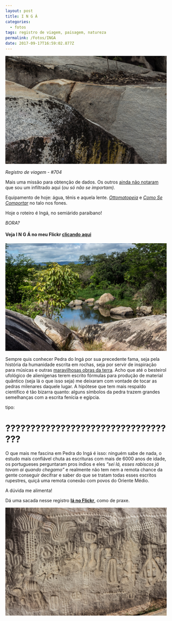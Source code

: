 ```yaml
---
layout: post
title: I N G Á
categories:
  - fotos
tags: registro de viagem, paisagem, natureza
permalink: /Fotos/INGA
date: 2017-09-17T16:59:02.877Z
---
```

![](/images/uploads/1_kuzoyusts_-fbxw6r3q5ma.jpeg)

*Registro de viagem - #704*

Mais uma missão para obtenção de dados. Os outros [ainda não notaram](/fotos/2017/08/13/rolê-religioso.html) que sou um infiltrado aqui (*ou só não se importam).*

Equipamento de hoje: água, tênis e aquela lente. *[Ottomatopeia](https://open.spotify.com/album/1IW7GlyYlpEgdcYUQj85pV)* e *[Como Se Comportar](https://open.spotify.com/album/1ks9ebD1FQugbsycCyXwne)* no talo nos fones.

Hoje o roteiro é Ingá, no semiárido paraibano!

*BORA?*

#### Veja I N G Á no meu Flickr [clicando aqui](https://flic.kr/s/aHsm7vLJcv)

![](/images/uploads/1_qj8qbhwce1xusombnzs9la.jpeg)

Sempre quis conhecer Pedra do Ingá por sua precedente fama, seja pela história da humanidade escrita em rochas, seja por servir de inspiração para músicas e outras [maravilhosas obras da terra](http://www.garotasgeeks.com/a-fantastica-aventura-de-piteco-inga-da-graphic-msp/). Acho que até o besteirol ufológico de alienígenas terem escrito fórmulas para produção de material quântico (seja lá o que isso seja) me deixaram com vontade de tocar as pedras milenares daquele lugar. A hipótese que tem mais respaldo científico é tão bizarra quanto: alguns símbolos da pedra trazem grandes semelhanças com a escrita fenícia e egípcia.

tipo:

# ???????????????????????????????????

O que mais me fascina em Pedra do Ingá é isso: ninguém sabe de nada, o estudo mais confiável chuta as escrituras com mais de 6000 anos de idade, os portugueses perguntaram pros índios e eles *“sei lá, esses rabiscos já tavam ai quando chegamo”* e realmente não tem nem a remota chance da gente conseguir decifrar e saber do que se tratam todas esses escritos rupestres, quiçá uma remota conexão com povos do Oriente Médio.

A dúvida me alimenta!

Dá uma sacada nesse registro **[lá no Flickr](https://flic.kr/s/aHsm7vLJcv)**, como de praxe.

![](/images/uploads/1_zugatqiokffkeqimfixvqa.jpeg)